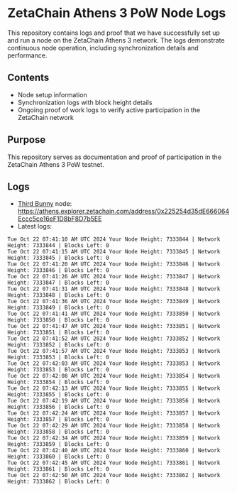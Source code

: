# ZetaChain Athens 3 PoW Node Logs
This repository contains logs and proof that we have successfully set up and run a node on the ZetaChain Athens 3 network. The logs demonstrate continuous node operation, including synchronization details and performance.

## Contents
- Node setup information
- Synchronization logs with block height details
- Ongoing proof of work logs to verify active participation in the ZetaChain network

## Purpose
This repository serves as documentation and proof of participation in the ZetaChain Athens 3 PoW testnet.

## Logs

- [Third Bunny](https://thirdbunny.xyz/) node: https://athens.explorer.zetachain.com/address/0x225254d35dE666064Eccc5ce16eF1D8bF8D7b5EE
- Latest logs:
```
Tue Oct 22 07:41:10 AM UTC 2024 Your Node Height: 7333844 | Network Height: 7333844 | Blocks Left: 0
Tue Oct 22 07:41:15 AM UTC 2024 Your Node Height: 7333845 | Network Height: 7333845 | Blocks Left: 0
Tue Oct 22 07:41:20 AM UTC 2024 Your Node Height: 7333846 | Network Height: 7333846 | Blocks Left: 0
Tue Oct 22 07:41:26 AM UTC 2024 Your Node Height: 7333847 | Network Height: 7333847 | Blocks Left: 0
Tue Oct 22 07:41:31 AM UTC 2024 Your Node Height: 7333848 | Network Height: 7333848 | Blocks Left: 0
Tue Oct 22 07:41:36 AM UTC 2024 Your Node Height: 7333849 | Network Height: 7333849 | Blocks Left: 0
Tue Oct 22 07:41:41 AM UTC 2024 Your Node Height: 7333850 | Network Height: 7333850 | Blocks Left: 0
Tue Oct 22 07:41:47 AM UTC 2024 Your Node Height: 7333851 | Network Height: 7333851 | Blocks Left: 0
Tue Oct 22 07:41:52 AM UTC 2024 Your Node Height: 7333852 | Network Height: 7333852 | Blocks Left: 0
Tue Oct 22 07:41:57 AM UTC 2024 Your Node Height: 7333853 | Network Height: 7333853 | Blocks Left: 0
Tue Oct 22 07:42:03 AM UTC 2024 Your Node Height: 7333853 | Network Height: 7333853 | Blocks Left: 0
Tue Oct 22 07:42:08 AM UTC 2024 Your Node Height: 7333854 | Network Height: 7333854 | Blocks Left: 0
Tue Oct 22 07:42:13 AM UTC 2024 Your Node Height: 7333855 | Network Height: 7333855 | Blocks Left: 0
Tue Oct 22 07:42:19 AM UTC 2024 Your Node Height: 7333856 | Network Height: 7333856 | Blocks Left: 0
Tue Oct 22 07:42:24 AM UTC 2024 Your Node Height: 7333857 | Network Height: 7333857 | Blocks Left: 0
Tue Oct 22 07:42:29 AM UTC 2024 Your Node Height: 7333858 | Network Height: 7333858 | Blocks Left: 0
Tue Oct 22 07:42:34 AM UTC 2024 Your Node Height: 7333859 | Network Height: 7333859 | Blocks Left: 0
Tue Oct 22 07:42:40 AM UTC 2024 Your Node Height: 7333860 | Network Height: 7333860 | Blocks Left: 0
Tue Oct 22 07:42:45 AM UTC 2024 Your Node Height: 7333861 | Network Height: 7333861 | Blocks Left: 0
Tue Oct 22 07:42:50 AM UTC 2024 Your Node Height: 7333862 | Network Height: 7333862 | Blocks Left: 0
```
